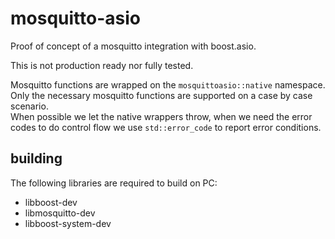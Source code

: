 # mosquitto-asio
Proof of concept of a mosquitto integration with boost.asio.

This is not production ready nor fully tested.

Mosquitto functions are wrapped on the `mosquittoasio::native` namespace.  
Only the necessary mosquitto functions are supported on a case by case scenario.  
When possible we let the native wrappers throw, when we need the error codes to do control flow we use `std::error_code` to report error conditions.  

## building
The following libraries are required to build on PC:
- libboost-dev
- libmosquitto-dev
- libboost-system-dev


